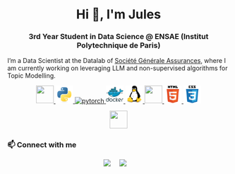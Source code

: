 <h1 align="center">Hi 👋, I'm Jules</h1>
<h3 align="center">3rd Year Student in Data Science @ ENSAE (Institut Polytechnique de Paris)</h3>

I’m a Data Scientist at the Datalab of [Société Générale Assurances](https://www.assurances.societegenerale.com/fr/particulier/), where I am currently working on leveraging LLM and non-supervised algorithms for Topic Modelling.

<p align="center"> 
  <a href="https://www.r-project.org" target="_blank" rel="noreferrer"> <img src="https://cdn.simpleicons.org/r/#276DC3.svg" width="40" height="40"/> </a> 
  <a href="https://www.python.org" target="_blank" rel="noreferrer"> <img src="https://raw.githubusercontent.com/devicons/devicon/master/icons/python/python-original.svg" alt="python" width="40" height="40"/> </a> 
  <a href="https://pytorch.org/" target="_blank" rel="noreferrer"> <img src="https://www.vectorlogo.zone/logos/pytorch/pytorch-icon.svg" alt="pytorch" width="40" height="40"/> </a>
  <a href="https://www.docker.com/" target="_blank"> <img src="https://raw.githubusercontent.com/devicons/devicon/master/icons/docker/docker-original-wordmark.svg" alt="docker" width="40" height="40"/>
    <a href="https://www.linux.org/" target="_blank"> <img src="https://raw.githubusercontent.com/devicons/devicon/master/icons/linux/linux-original.svg" alt="linux" width="40" height="40"/> </a>
  <a href="https://streamlit.io" target="_blank" rel="noreferrer"> <img src="https://cdn.simpleicons.org/streamlit/#1A162D.svg" width="40" height="40"/> </a> 
  <a href="https://www.w3.org/html/" target="_blank" rel="noreferrer"> <img src="https://raw.githubusercontent.com/devicons/devicon/master/icons/html5/html5-original-wordmark.svg" alt="html5" width="40" height="40"/> </a> 
  <a href="https://www.w3schools.com/css/" target="_blank" rel="noreferrer"> <img src="https://raw.githubusercontent.com/devicons/devicon/master/icons/css3/css3-original-wordmark.svg" alt="css3" width="40" height="40"/> </a>
<p align="center"> <a target="_blank" rel="noreferrer"> <img src="https://cdn.simpleicons.org/mcdonalds/#FBC817.svg" width="40" height="40"/></a> </p>

### 📫 Connect with me
<p align="center">
  <a target="_blank"href="https://www.linkedin.com/in/jbrable"><img src="https://img.shields.io/badge/linkedin-%230077B5.svg?&style=for-the-badge&logo=linkedin&logoColor=white" /></a>&nbsp;&nbsp;&nbsp;&nbsp;
  <a href="mailto:jules.brable@ensae.fr?subject=Hello%20Jules,%20from%20Github"><img src="https://img.shields.io/badge/MAIL-%23D14836.svg?&style=for-the-badge&logo=Mail.Ru&logoColor=white" /></a>&nbsp;&nbsp;&nbsp;&nbsp;
</p>
